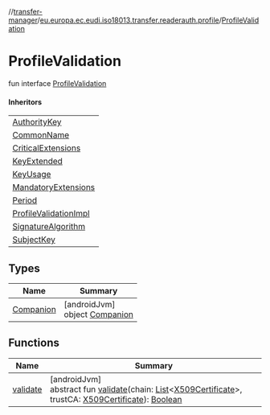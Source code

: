 //[transfer-manager](../../../index.md)/[eu.europa.ec.eudi.iso18013.transfer.readerauth.profile](../index.md)/[ProfileValidation](index.md)

# ProfileValidation

fun interface [ProfileValidation](index.md)

#### Inheritors

| |
|---|
| [AuthorityKey](../-authority-key/index.md) |
| [CommonName](../-common-name/index.md) |
| [CriticalExtensions](../-critical-extensions/index.md) |
| [KeyExtended](../-key-extended/index.md) |
| [KeyUsage](../-key-usage/index.md) |
| [MandatoryExtensions](../-mandatory-extensions/index.md) |
| [Period](../-period/index.md) |
| [ProfileValidationImpl](../-profile-validation-impl/index.md) |
| [SignatureAlgorithm](../-signature-algorithm/index.md) |
| [SubjectKey](../-subject-key/index.md) |

## Types

| Name | Summary |
|---|---|
| [Companion](-companion/index.md) | [androidJvm]<br>object [Companion](-companion/index.md) |

## Functions

| Name | Summary |
|---|---|
| [validate](validate.md) | [androidJvm]<br>abstract fun [validate](validate.md)(chain: [List](https://kotlinlang.org/api/latest/jvm/stdlib/kotlin-stdlib/kotlin.collections/-list/index.html)&lt;[X509Certificate](https://developer.android.com/reference/kotlin/java/security/cert/X509Certificate.html)&gt;, trustCA: [X509Certificate](https://developer.android.com/reference/kotlin/java/security/cert/X509Certificate.html)): [Boolean](https://kotlinlang.org/api/latest/jvm/stdlib/kotlin-stdlib/kotlin/-boolean/index.html) |
